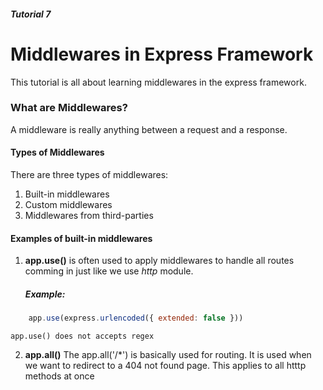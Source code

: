 ##### Tutorial 7
# Middlewares in Express Framework
This tutorial is all about learning middlewares in the express framework.
### What are Middlewares?
A middleware is really anything between a request and a response.
#### Types of Middlewares
There are three types of middlewares:
1. Built-in middlewares
2. Custom middlewares
3. Middlewares from third-parties

#### Examples of built-in middlewares
1. **app.use()**
     is often used to apply middlewares to handle all routes comming in just like we use *http* module.
    ##### Example:
```javascript
    app.use(express.urlencoded({ extended: false }))
```
    app.use() does not accepts regex
2. **app.all()**
   The app.all('/*') is basically used for routing. It is used when we want to redirect to a 404 not found page. This applies to all htttp methods at once


